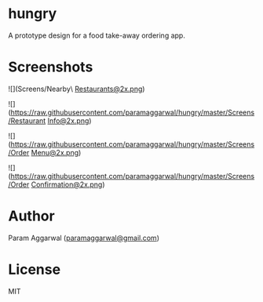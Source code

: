# hungry
A prototype design for a food take-away ordering app.

# Screenshots

![](Screens/Nearby\ Restaurants@2x.png)

![](https://raw.githubusercontent.com/paramaggarwal/hungry/master/Screens/Restaurant Info@2x.png)

![](https://raw.githubusercontent.com/paramaggarwal/hungry/master/Screens/Order Menu@2x.png)

![](https://raw.githubusercontent.com/paramaggarwal/hungry/master/Screens/Order Confirmation@2x.png)

# Author

Param Aggarwal (paramaggarwal@gmail.com)

# License

MIT
